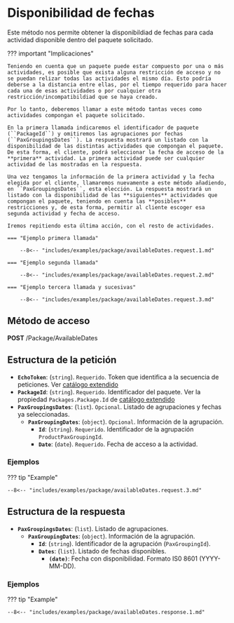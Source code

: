 # Disponibilidad de fechas

Este método nos permite obtener la disponibildiad de fechas para cada actividad disponible dentro del paquete solicitado. 

??? important "Implicaciones"

    Teniendo en cuenta que un paquete puede estar compuesto por una o más actividades, es posible que exista alguna restricción de acceso y no se puedan relizar todas las actividades el mismo día. Esto podría deberse a la distancia entre ellas, por el tiempo requerido para hacer cada una de esas actividades o por cualquier otra restricción/incompatibildiad que se haya creado.

    Por lo tanto, deberemos llamar a este método tantas veces como actividades compongan el paquete solicitado.

    En la primera llamada indicaremos el identificador de paquete (``PackageId``) y omitiremos las agrupaciones por fechas (``PaxGroupingsDates``). La respuesta mostrará un listado con la disponibilidad de las distintas actividades que compongan el paquete. De esta forma, el cliente, podrá seleccionar la fecha de acceso de la **primera** actividad. La primera actividad puede ser cualquier actividad de las mostradas en la respuesta.

    Una vez tengamos la información de la primera actividad y la fecha elegida por el cliente, llamaremos nuevamente a este método añadiendo, en ``PaxGroupingsDates``, esta elección. La respuesta mostrará un listado con la disponibilidad de las **siguientes** actividades que compongan el paquete, teniendo en cuenta las **posibles** restricciones y, de esta forma, permitir al cliente escoger esa segunda actividad y fecha de acceso.

    Iremos repitiendo esta última acción, con el resto de actividades.

    === "Ejemplo primera llamada"

        --8<-- "includes/examples/package/availableDates.request.1.md"

    === "Ejemplo segunda llamada"

        --8<-- "includes/examples/package/availableDates.request.2.md"
    
    === "Ejemplo tercera llamada y sucesivas"

        --8<-- "includes/examples/package/availableDates.request.3.md"


## Método de acceso

**POST** /Package/AvailableDates

## Estructura de la petición

- **``EchoToken``**: (``string``). ``Requerido``. Token que identifica a la secuencia de peticiones. Ver [catálogo extendido](../extendedCatalog#estructura-de-la-respuesta)
- **``PackageId``**: (``string``). ``Requerido``. Identificador del paquete. Ver la propiedad ``Packages.Package.Id`` de [catálogo extendido](../extendedCatalog#estructura-de-la-respuesta)
- **``PaxGroupingsDates``**: (``list``). ``Opcional``. Listado de agrupaciones y fechas ya seleccionadas.
    - **``PaxGroupingDates``**: (``object``). ``Opcional``. Información de la agrupación.
        - **``Id``**: (``string``). ``Requerido``. Identificador de la agrupación ``ProductPaxGroupingId``.
        - **``Date``**: (``date``). ``Requerido``. Fecha de acceso a la actividad.

### Ejemplos

??? tip "Example"
    
    --8<-- "includes/examples/package/availableDates.request.3.md"

## Estructura de la respuesta

- **``PaxGroupingsDates``**: (``list``). Listado de agrupaciones.
    - **``PaxGroupingDates``**: (``object``). Información de la agrupación.
        - **``Id``**: (``string``). Identificador de la agrupación (``PaxGroupingId``).
        - **``Dates``**: (``list``). Listado de fechas disponibles.
            - **``(date)``**: Fecha con disponibilidad. Formato IS0 8601 (YYYY-MM-DD). 

### Ejemplos

??? tip "Example"
    
    --8<-- "includes/examples/package/availableDates.response.1.md"